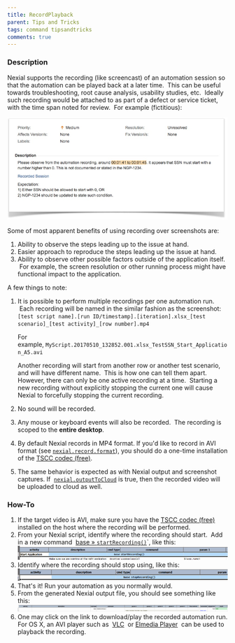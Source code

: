 ```yaml
---
title: RecordPlayback
parent: Tips and Tricks
tags: command tipsandtricks
comments: true
---
```



### Description
Nexial supports the recording (like screencast) of an automation session so that the automation can be played back at 
a later time.  This can be useful towards troubleshooting, root cause analysis, usability studies, etc.  Ideally such 
recording would be attached to as part of a defect or service ticket, with the time span noted for review.  For 
example (fictitious):

![](image/Record_Playback_01.png)

Some of most apparent benefits of using recording over screenshots are:
1. Ability to observe the steps leading up to the issue at hand.
2. Easier approach to reproduce the steps leading up the issue at hand.
3. Ability to observe other possible factors outside of the application itself.  For example, the screen resolution 
   or other running process might have functional impact to the application.

A few things to note:
1. It is possible to perform multiple recordings per one automation run.  Each recording will be named in the similar 
   fashion as the screenshot:  
   `[test script name].[run ID/timestamp].[iteration].xlsx_[test scenario]_[test activity]_[row number].mp4`  

   For example, `MyScript.20170510_132852.001.xlsx_TestSSN_Start_Application_A5.avi`  

   Another recording will start from another row or another test scenario, and will have different name.  This is 
   how one can tell them apart.  However, there can only be one active recording at a time.  Starting a new recording 
   without explicitly stopping the current one will cause Nexial to forcefully stopping the current recording.
2. No sound will be recorded.
3. Any mouse or keyboard events will also be recorded.  The recording is scoped to the **entire desktop**.
4. By default Nexial records in MP4 format.  If you'd like to record in AVI format 
   (see [`nexial.record.format`](../systemvars/index#nexial.screenRecorder)), you should do a one-time installation of 
   the <a href="https://assets.techsmith.com/Downloads/TSCC.msi" class="external-link" target="_nexial_external">TSCC codec (free)</a>.
5. The same behavior is expected as with Nexial output and screenshot captures. If 
   [`nexial.outputToCloud`](../systemvars/index.html#nexial.outputToCloud) is true, then the recorded video will be 
   uploaded to cloud as well.


### How-To
1. If the target video is AVI, make sure you have the 
   <a href="https://assets.techsmith.com/Downloads/TSCC.msi" class="external-link" target="_nexial_external">TSCC codec (free)</a>
   installed on the host where the recording will be performed.
2. From your Nexial script, identify where the recording should start.  Add in a new command 
   [base &raquo; `startRecording()`](../commands/base/startRecording())`, like this:  
   ![](image/Record_Playback_02.png)
3. Identify where the recording should stop using, like this:  
   ![](image/Record_Playback_03.png)
4. That's it! Run your automation as you normally would.
5. From the generated Nexial output file, you should see something like this:  
   ![](image/Record_Playback_04.png)
6. One may click on the link to download/play the recorded automation run.  For OS X, an AVI player such as 
   <a href="http://ftp.free.org/mirrors/videolan/vlc/2.2.4/macosx/vlc-2.2.4.dmg" class="external-link" target="_nexial_target">VLC</a> 
   or <a href="https://mac.eltima.com/download/elmediaplayer.dmg" class="external-link" target="_nexial_target">Elmedia Player</a> 
   can be used to playback the recording.

